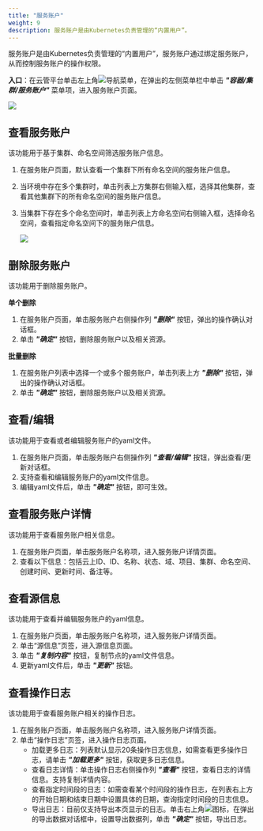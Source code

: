 ```yaml
---
title: "服务账户"
weight: 9
description: 服务账户是由Kubernetes负责管理的“内置用户”。
---
```


服务账户是由Kubernetes负责管理的“内置用户”，服务账户通过绑定服务账户，从而控制服务账户的操作权限。

**入口**：在云管平台单击左上角![](../../../images/intro/nav.png)导航菜单，在弹出的左侧菜单栏中单击 **_"容器/集群/服务账户"_** 菜单项，进入服务账户页面。

![](../../../images/docker/serviceaccout1.png)


## 查看服务账户

该功能用于基于集群、命名空间筛选服务账户信息。

1. 在服务账户页面，默认查看一个集群下所有命名空间的服务账户信息。
2. 当环境中存在多个集群时，单击列表上方集群右侧输入框，选择其他集群，查看其他集群下的所有命名空间的服务账户信息。
3. 当集群下存在多个命名空间时，单击列表上方命名空间右侧输入框，选择命名空间，查看指定命名空间下的服务账户信息。

    ![](../../../images/docker/switchcluster&namespace.png)

## 删除服务账户

该功能用于删除服务账户。

**单个删除**

1. 在服务账户页面，单击服务账户右侧操作列 **_"删除"_** 按钮，弹出的操作确认对话框。
2. 单击 **_"确定"_** 按钮，删除服务账户以及相关资源。

**批量删除**

1. 在服务账户列表中选择一个或多个服务账户，单击列表上方 **_"删除"_** 按钮，弹出的操作确认对话框。
2. 单击 **_"确定"_** 按钮，删除服务账户以及相关资源。

## 查看/编辑

该功能用于查看或者编辑服务账户的yaml文件。

1. 在服务账户页面，单击服务账户右侧操作列 **_"查看/编辑"_** 按钮，弹出查看/更新对话框。
2. 支持查看和编辑服务账户的yaml文件信息。
3. 编辑yaml文件后，单击 **_"确定"_** 按钮，即可生效。

## 查看服务账户详情

该功能用于查看服务账户相关信息。

1. 在服务账户页面，单击服务账户名称项，进入服务账户详情页面。
2. 查看以下信息：包括云上ID、ID、名称、状态、域、项目、集群、命名空间、创建时间、更新时间、备注等。

## 查看源信息

该功能用于查看并编辑服务账户的yaml信息。

1. 在服务账户页面，单击服务账户名称项，进入服务账户详情页面。
2. 单击“源信息”页签，进入源信息页面。
3. 单击 **_"复制内容"_** 按钮，复制节点的yaml文件信息。
4. 更新yaml文件后，单击 **_"更新"_** 按钮。

## 查看操作日志

该功能用于查看服务账户相关的操作日志。

1. 在服务账户页面，单击服务账户名称项，进入服务账户详情页面。
2. 单击“操作日志”页签，进入操作日志页面。
    - 加载更多日志：列表默认显示20条操作日志信息，如需查看更多操作日志，请单击 **_"加载更多"_** 按钮，获取更多日志信息。
    - 查看日志详情：单击操作日志右侧操作列 **_"查看"_** 按钮，查看日志的详情信息。支持复制详情内容。
    - 查看指定时间段的日志：如需查看某个时间段的操作日志，在列表右上方的开始日期和结束日期中设置具体的日期，查询指定时间段的日志信息。
    - 导出日志：目前仅支持导出本页显示的日志。单击右上角![](../../../images/system/download.png)图标，在弹出的导出数据对话框中，设置导出数据列，单击 **_"确定"_** 按钮，导出日志。

